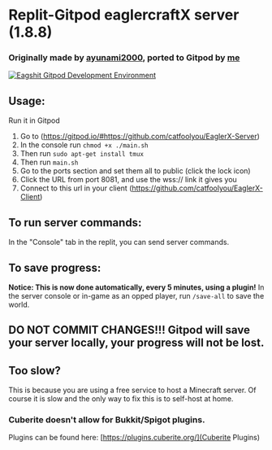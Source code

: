 # Replit-Gitpod eaglercraftX server (1.8.8)

### Originally made by [ayunami2000](https://github.com/ayunami2000), ported to Gitpod by [me](https://github.com/catfoolyou)
<a target="_blank" href="gitpod.io/#https://github.com/catfoolyou/EaglerX-Server">
        <img src="https://img.shields.io/badge/Deploy_with-Gitpod-orange" alt="Eagshit Gitpod Development Environment" />
    </a>

## Usage:
Run it in Gitpod
1) Go to (https://gitpod.io/#https://github.com/catfoolyou/EaglerX-Server)
2) In the console run `chmod +x ./main.sh`
3) Then run `sudo apt-get install tmux`
4) Then run `main.sh`
5) Go to the ports section and set them all to public (click the lock icon)
6) Click the URL from port 8081, and use the wss:// link it gives you
7) Connect to this url in your client (https://github.com/catfoolyou/EaglerX-Client)

## To run server commands:
In the "Console" tab in the replit, you can send server commands.

## To save progress:
**Notice: This is now done automatically, every 5 minutes, using a plugin!** In the server console or in-game as an opped player, run `/save-all` to save the world.
## DO NOT COMMIT CHANGES!!! Gitpod will save your server locally, your progress will not be lost.
## Too slow?
This is because you are using a free service to host a Minecraft server. Of course it is slow and the only way to fix this is to self-host at home.

### Cuberite doesn't allow for Bukkit/Spigot plugins.
Plugins can be found here:
[https://plugins.cuberite.org/](Cuberite Plugins)
